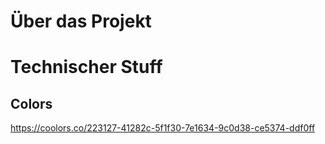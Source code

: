 # Über das Projekt

# Technischer Stuff
## Colors
https://coolors.co/223127-41282c-5f1f30-7e1634-9c0d38-ce5374-ddf0ff